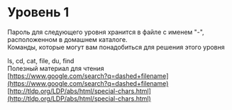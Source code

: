 # Уровень 1

Пароль для следующего уровня хранится в файле с именем "-", расположенном в домашнем каталоге.  
Команды, которые могут вам понадобиться для решения этого уровня

ls, cd, cat, file, du, find   
Полезный материал для чтения  
[https://www.google.com/search?q=dashed+filename](https://www.google.com/search?q=dashed+filename)  
[http://tldp.org/LDP/abs/html/special-chars.html](http://tldp.org/LDP/abs/html/special-chars.html)

